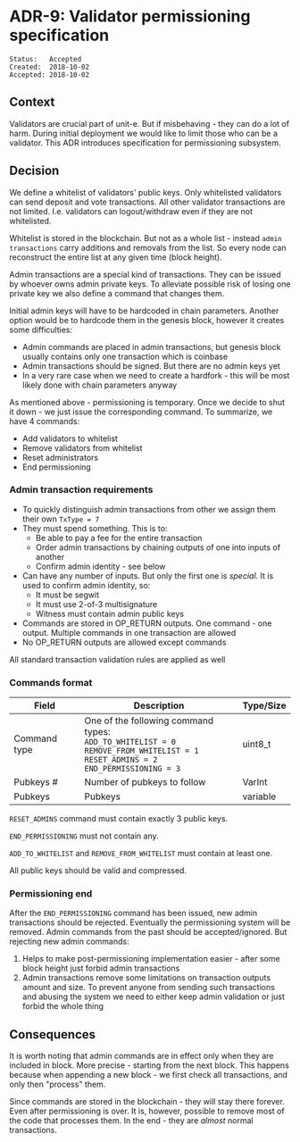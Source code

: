 # ADR-9: Validator permissioning specification

```
Status:   Accepted
Created:  2018-10-02
Accepted: 2018-10-02
```

## Context

Validators are crucial part of unit-e. But if misbehaving - they can do a lot of harm. 
During initial deployment we would like to limit those who can be a validator.
This ADR introduces specification for permissioning subsystem.

## Decision

We define a whitelist of validators' public keys. Only whitelisted validators can send deposit and vote transactions.
All other validator transactions are not limited. I.e. validators can logout/withdraw even if they are not whitelisted.

Whitelist is stored in the blockchain. But not as a whole list - instead `admin transactions` carry
additions and removals from the list. So every node can reconstruct the entire list at any given time (block height).

Admin transactions are a special kind of transactions. They can be issued by whoever owns admin private keys.
To alleviate possible risk of losing one private key we also define a command that changes them. 

Initial admin keys will have to be hardcoded in chain parameters. Another option would be to hardcode them in the genesis block, however it creates some difficulties:
- Admin commands are placed in admin transactions, but genesis block usually contains only one transaction which is coinbase 
- Admin transactions should be signed. But there are no admin keys yet
- In a very rare case when we need to create a hardfork - this will be most likely done with chain parameters anyway

As mentioned above - permissioning is temporary. Once we decide to shut it down - we just issue the corresponding command. 
To summarize, we have 4 commands:
- Add validators to whitelist
- Remove validators from whitelist
- Reset administrators
- End permissioning

### Admin transaction requirements
- To quickly distinguish admin transactions from other we assign them their own `TxType = 7`
- They must spend something. This is to:
  - Be able to pay a fee for the entire transaction
  - Order admin transactions by chaining outputs of one into inputs of another
  - Confirm admin identity - see below
- Can have any number of inputs. But only the first one is _special_. It is used to confirm admin identity, so:
  - It must be segwit
  - It must use 2-of-3 multisignature
  - Witness must contain admin public keys
- Commands are stored in OP_RETURN outputs. One command - one output. Multiple commands in one transaction are allowed
- No OP_RETURN outputs are allowed except commands

All standard transaction validation rules are applied as well

### Commands format
Field         | Description                                  | Type/Size 
------------- | -------------------------------------------- | ----------------------
Command type  | One of the following command types:<br> `ADD_TO_WHITELIST = 0` <br> `REMOVE_FROM_WHITELIST = 1` <br> `RESET_ADMINS = 2` <br> `END_PERMISSIONING = 3` | uint8_t
Pubkeys #     | Number of pubkeys to follow                  | VarInt
Pubkeys       | Pubkeys                                      | variable

`RESET_ADMINS` command must contain exactly 3 public keys.

`END_PERMISSIONING` must not contain any.

`ADD_TO_WHITELIST` and `REMOVE_FROM_WHITELIST` must contain at least one.

All public keys should be valid and compressed.

### Permissioning end

After the `END_PERMISSIONING` command has been issued, new admin transactions should be rejected. Eventually the permissioning system will be removed. Admin commands from the past should be accepted/ignored. But rejecting new admin commands:
1) Helps to make post-permissioning implementation easier - after some block height just forbid admin transactions
2) Admin transactions remove some limitations on transaction outputs amount and size. To prevent anyone from sending such transactions and abusing the system we need to either keep admin validation or just forbid the whole thing

## Consequences

It is worth noting that admin commands are in effect only when they are included in block. More precise - starting from the next block. This happens because when appending a new block - we first check all transactions, and only then "process" them. 

Since commands are stored in the blockchain - they will stay there forever. Even after permissioning is over.
It is, however, possible to remove most of the code that processes them. In the end - they are _almost_ normal transactions.
